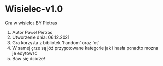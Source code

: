 # Wisielec-v1.0
Gra w wisielca BY Pietras

1. Autor Paweł Pietras
2. Utworzenie dnia: 06.12.2021
3. Gra korzysta z bibliotek 'Random' oraz 'os'
4. W samej grze są jóż przygotowane kategorie jak i hasła ponadto można je edytować
5. Baw się dobrze!
